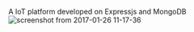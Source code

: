 A IoT platform developed on Expressjs and MongoDB
![screenshot from 2017-01-26 11-17-36](https://cloud.githubusercontent.com/assets/23266310/22321256/3febeadc-e3b9-11e6-80c2-122526e1844c.png)


